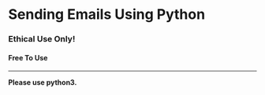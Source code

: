 # Sending Emails Using Python 
### Ethical Use Only! 
#### Free To Use

-----------


**Please use python3.**


